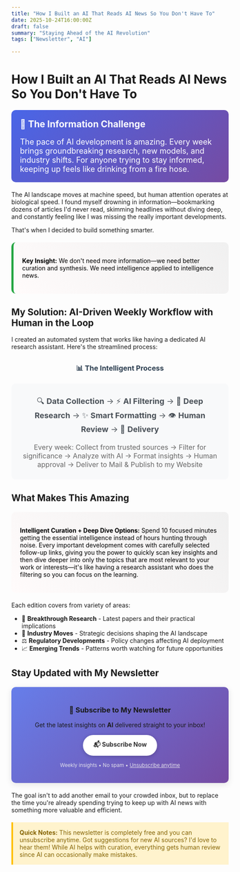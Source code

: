```yaml
---
title: "How I Built an AI That Reads AI News So You Don't Have To"
date: 2025-10-24T16:00:00Z
draft: false
summary: "Staying Ahead of the AI Revolution"
tags: ["Newsletter", "AI"]

---
```


# How I Built an AI That Reads AI News So You Don't Have To

<div style="background: linear-gradient(135deg,rgb(73, 102, 232) 0%, #764ba2 100%); color: white; padding: 20px; border-radius: 10px; margin: 20px 0;">
<h2 style="margin-top: 0; color: white;">📡 The Information Challenge</h2>
<p style="font-size: 18px; margin-bottom: 0;">The pace of AI development is amazing. Every week brings groundbreaking research, new models, and industry shifts. For anyone trying to stay informed, keeping up feels like drinking from a fire hose.</p>
</div>

The AI landscape moves at machine speed, but human attention operates at biological speed. I found myself drowning in information—bookmarking dozens of articles I'd never read, skimming headlines without diving deep, and constantly feeling like I was missing the really important developments.

That's when I decided to build something smarter.

<div style="background: linear-gradient(45deg,rgb(255, 251, 251),rgb(240, 240, 240)); border-left: 5px solid #28a745;color: black; padding: 20px; border-radius: 10px; margin: 20px 0;">

<strong>Key Insight:</strong> We don't need more information—we need better curation and synthesis. We need intelligence applied to intelligence news.
</ul>
</div>

## My Solution: AI-Driven Weekly Workflow with Human in the Loop

I created an automated system that works like having a dedicated AI research assistant. Here's the streamlined process:

<div style="text-align: center; margin: 30px 0;">
<h3 style="color: #2c3e50; margin-bottom: 20px;">📊 The Intelligent Process</h3>

<div style="background-color: #f8f9fa; padding: 25px; border-radius: 10px; max-width: 700px; margin: 0 auto;">
<p style="font-size: 18px; color: #495057; margin: 0; line-height: 1.8;">
🔍 <strong>Data Collection</strong> → ⚡ <strong>AI Filtering</strong> → 🧠 <strong>Deep Research</strong> → ✨ <strong>Smart Formatting</strong> → 👁️ <strong>Human Review</strong> → 📧 <strong>Delivery</strong>
</p>
<p style="margin: 15px 0 0 0; color: #666; font-size: 16px;">
Every week: Collect from trusted sources → Filter for significance → Analyze with AI → Format insights → Human approval → Deliver to Mail & Publish to my Website
</p>
</div>

</div>

## What Makes This Amazing

<div style="background: linear-gradient(45deg,rgb(255, 251, 251),rgb(240, 240, 240)); color: black; padding: 20px; border-radius: 10px; margin: 20px 0;">

<strong> Intelligent Curation + Deep Dive Options:</strong> Spend 10 focused minutes getting the essential intelligence instead of hours hunting through noise. Every important development comes with carefully selected follow-up links, giving you the power to quickly scan key insights and then dive deeper into only the topics that are most relevant to your work or interests—it's like having a research assistant who does the filtering so you can focus on the learning.
</ul>
</div>

Each edition covers from variety of areas:

- 🔬 **Breakthrough Research** - Latest papers and their practical implications
- 🏢 **Industry Moves** - Strategic decisions shaping the AI landscape  
- ⚖️ **Regulatory Developments** - Policy changes affecting AI deployment
- 📈 **Emerging Trends** - Patterns worth watching for future opportunities

## Stay Updated with My Newsletter

<div style="background: linear-gradient(135deg, #667eea 0%, #764ba2 100%); padding: 20px; border-radius: 10px; text-align: center; margin: 20px 0; box-shadow: 0 4px 15px rgba(0,0,0,0.1);">

### 🚀 **Subscribe to My Newsletter**

Get the latest insights on **AI** delivered straight to your inbox!

<div style="margin: 15px 0;">
<a href="https://automation.serverpit.com/form/7699d6e8-2c90-4840-a3b6-cd69feec63e0" 
   target="_blank" 
   rel="noopener noreferrer"
   style="display: inline-block; background: #fff; color: #333; padding: 12px 24px; border-radius: 25px; text-decoration: none; font-weight: bold; box-shadow: 0 2px 10px rgba(0,0,0,0.2); transition: all 0.3s ease;">
   📬 Subscribe Now
</a>
</div>

<small style="color: #f0f0f0; opacity: 0.9;">Weekly insights • No spam • <a href="https://automation.serverpit.com/form/50551d61-175e-40bd-af86-78c8fd53bdcb" target="_blank" rel="noopener noreferrer" style="color: #f0f0f0; text-decoration: underline;">Unsubscribe anytime</a></small>

</div>


The goal isn't to add another email to your crowded inbox, but to replace the time you're already spending trying to keep up with AI news with something more valuable and efficient.

<div style="background-color: #fff3cd; border-left: 4px solid #ffc107; padding: 15px; margin: 20px 0;">
<p style="margin: 0; color: #856404;">
<strong>Quick Notes:</strong> This newsletter is completely free and you can unsubscribe anytime. Got suggestions for new AI sources? I'd love to hear them! While AI helps with curation, everything gets human review since AI can occasionally make mistakes.
</p>
</div>